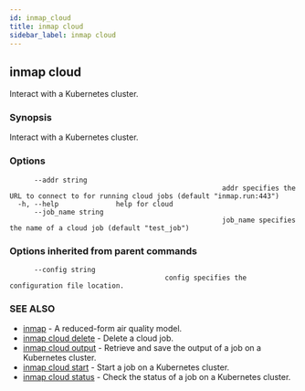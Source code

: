 ```yaml
---
id: inmap_cloud
title: inmap cloud
sidebar_label: inmap cloud
---
```


## inmap cloud

Interact with a Kubernetes cluster.

### Synopsis

Interact with a Kubernetes cluster.

### Options

```
      --addr string       
                          							addr specifies the URL to connect to for running cloud jobs (default "inmap.run:443")
  -h, --help              help for cloud
      --job_name string   
                          							job_name specifies the name of a cloud job (default "test_job")
```

### Options inherited from parent commands

```
      --config string   
                                      config specifies the configuration file location.
```

### SEE ALSO

* [inmap](inmap)	 - A reduced-form air quality model.
* [inmap cloud delete](inmap_cloud_delete)	 - Delete a cloud job.
* [inmap cloud output](inmap_cloud_output)	 - Retrieve and save the output of a job on a Kubernetes cluster.
* [inmap cloud start](inmap_cloud_start)	 - Start a job on a Kubernetes cluster.
* [inmap cloud status](inmap_cloud_status)	 - Check the status of a job on a Kubernetes cluster.

